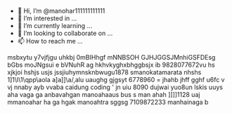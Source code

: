- 👋 Hi, I’m @manohar111111111111
- 👀 I’m interested in ...
- 🌱 I’m currently learning ...
- 💞️ I’m looking to collaborate on ...
- 📫 How to reach me ...

<!---
manohar111111111111/manohar111111111111 is a ✨ special ✨ repository because its `README.md` (this file) appears on your GitHub profile.
You can click the Preview link to take a look at your changes.
--->
msbxytu y7vjfjgu uhkbj 0mBIHhgf mNNBSOH  GJHJGGSJMnhiGSFDEsg bGbs moJNgsui e bVNuhR ag hkhvkyghxbhggbsjx ib 9828077672vu  hs
xjkjoi hshjs usjs
jssjiuhymnsknbwugu1878 smanokatamarata  nhshs 1]1\l\1\\qpp\aola
a]a]]\a\/,alu uaughg gjgsyt 6778960 =  jhahb  jhff gghf u6fc v  vj nnaby ayb vvaba caidung coding ' jn uiu 8090 dujwai yuo8un 
lskis uuys aha vaga ga  anbavahgan manoahaaus bus s
man ahah ]]]]1128 uaj mmanoahar ha ga hgak manoahtra sggsg 7109872233 
manhainaga b
